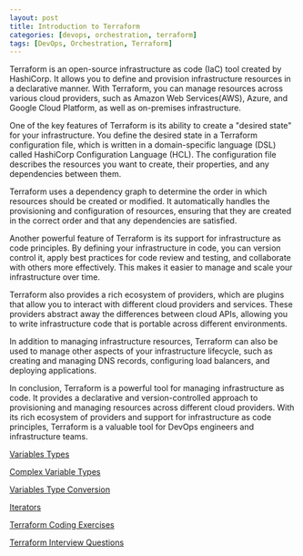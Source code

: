 ```yaml
---
layout: post
title: Introduction to Terraform
categories: [devops, orchestration, terraform]
tags: [DevOps, Orchestration, Terraform]
---
```


Terraform is an open-source infrastructure as code (IaC) tool created by HashiCorp. It allows you to define and provision infrastructure resources in a declarative manner. With Terraform, you can manage resources across various cloud providers, such as Amazon Web Services(AWS), Azure, and Google Cloud Platform, as well as on-premises infrastructure.

One of the key features of Terraform is its ability to create a "desired state" for your infrastructure. You define the desired state in a Terraform configuration file, which is written in a domain-specific language (DSL) called HashiCorp Configuration Language (HCL). The configuration file describes the resources you want to create, their properties, and any dependencies between them.

Terraform uses a dependency graph to determine the order in which resources should be created or modified. It automatically handles the provisioning and configuration of resources, ensuring that they are created in the correct order and that any dependencies are satisfied.

Another powerful feature of Terraform is its support for infrastructure as code principles. By defining your infrastructure in code, you can version control it, apply best practices for code review and testing, and collaborate with others more effectively. This makes it easier to manage and scale your infrastructure over time.

Terraform also provides a rich ecosystem of providers, which are plugins that allow you to interact with different cloud providers and services. These providers abstract away the differences between cloud APIs, allowing you to write infrastructure code that is portable across different environments.

In addition to managing infrastructure resources, Terraform can also be used to manage other aspects of your infrastructure lifecycle, such as creating and managing DNS records, configuring load balancers, and deploying applications.

In conclusion, Terraform is a powerful tool for managing infrastructure as code. It provides a declarative and version-controlled approach to provisioning and managing resources across different cloud providers. With its rich ecosystem of providers and support for infrastructure as code principles, Terraform is a valuable tool for DevOps engineers and infrastructure teams.


[Variables Types](/posts/devops/orchestration/terraform/terraform-variables)

[Complex Variable Types](/posts/devops/orchestration/terraform/terraform-complex-type-variables)

[Variables Type Conversion](/posts/devops/orchestration/terraform/terraform-variable-type-conversion)


[Iterators](/posts/devops/orchestration/terraform/terraform-iterators)


[Terraform Coding Exercises](/posts/devops/orchestration/terraform/terraform-coding-exercises)

[Terraform Interview Questions](/posts/devops/orchestration/terraform/terraform-interview-questions)